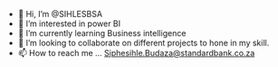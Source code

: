- 👋 Hi, I’m @SIHLESBSA
- 👀 I’m interested in power BI
- 🌱 I’m currently learning Business intelligence
- 💞️ I’m looking to collaborate on different projects to hone in my skill.
- 📫 How to reach me ... Siphesihle.Budaza@standardbank.co.za

<!---
SIHLESBSA/SIHLESBSA is a ✨ special ✨ repository because its `README.md` (this file) appears on your GitHub profile.
You can click the Preview link to take a look at your changes.
--->
